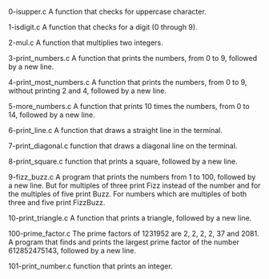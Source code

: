 0-isupper.c 			A function that checks for uppercase character.

1-isdigit.c 			A function that checks for a digit (0 through 9).

2-mul.c 			A function that multiplies two integers.

3-print_numbers.c  		A function that prints the numbers, from 0 to 9, followed by a new line.

4-print_most_numbers.c 		A function that prints the numbers, from 0 to 9, without printing 2 and 4, followed by a new line.

5-more_numbers.c  		A function that prints 10 times the numbers, from 0 to 14, followed by a new line.

6-print_line.c  		A function that draws a straight line in the terminal.

7-print_diagonal.c  		function that draws a diagonal line on the terminal.

8-print_square.c  		function that prints a square, followed by a new line.

9-fizz_buzz.c 	 		A program that prints the numbers from 1 to 100, followed by a new line. 
				But for multiples of three print Fizz instead of the number and for the multiples of five print Buzz. 
				For numbers which are multiples of both three and five print FizzBuzz.

10-print_triangle.c 	  	A function that prints a triangle, followed by a new line.

100-prime_factor.c 	   	The prime factors of 1231952 are 2, 2, 2, 2, 37 and 2081.
		        	A program that finds and prints the largest prime factor of the number 612852475143, followed by a new line.

101-print_number.c		function that prints an integer.
